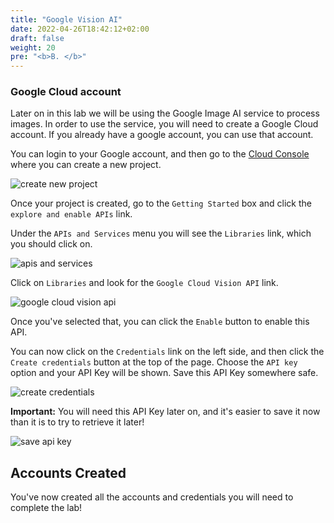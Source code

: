 ```yaml
---
title: "Google Vision AI"
date: 2022-04-26T18:42:12+02:00
draft: false
weight: 20
pre: "<b>B. </b>"
---
```


### Google Cloud account

Later on in this lab we will be using the Google Image AI service to process images. In order to use the service, you will need to create a Google Cloud account. If you already have a google account, you can use that account.

You can login to your Google account, and then go to the [Cloud Console](https://console.cloud.google.com/) where you can create a new project.

![create new project](/images/create-project.png)

Once your project is created, go to the `Getting Started` box and click the `explore and enable APIs` link.

Under the `APIs and Services` menu you will see the `Libraries` link, which you should click on.

![apis and services](/images/apis-and-services.png)

Click on `Libraries` and look for the `Google Cloud Vision API` link.

![google cloud vision api](/images/google-cloud-vision-api.png)

Once you've selected that, you can click the `Enable` button to enable this API.

You can now click on the `Credentials` link on the left side, and then click the `Create credentials` button at the top of the page. Choose the `API key` option and your API Key will be shown. Save this API Key somewhere safe.

![create credentials](/images/create-google-credentials.png)

**Important:** You will need this API Key later on, and it's easier to save it now than it is to try to retrieve it later!

![save api key](/images/save-google-key.png)


## Accounts Created

You've now created all the accounts and credentials you will need to complete the  lab!
